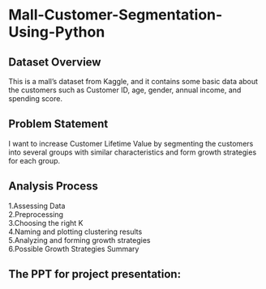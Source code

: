 # Mall-Customer-Segmentation-Using-Python
## Dataset Overview
This is a mall’s dataset from Kaggle, and it contains some basic data about the customers such as Customer ID, age, gender, annual income, and spending score.

## Problem Statement
I want to increase Customer Lifetime Value by segmenting the customers into several groups with similar characteristics and form growth strategies for each group.

## Analysis Process
1.Assessing Data  
2.Preprocessing  
3.Choosing the right K  
4.Naming and plotting clustering results  
5.Analyzing and forming growth strategies  
6.Possible Growth Strategies Summary  

## The PPT for project presentation:  
[Mall-Customer-SegmentationPPT]: https://github.com/KuanlinBilly/Mall-Customer-Segmentation-Using-Python/blob/57b1b54ebac379d24fea255c300d3a4e2c7c4a07/%E5%AE%A2%E6%88%B6%E5%83%B9%E5%80%BC%E5%88%86%E6%9E%90_%E4%BB%A5%E8%B3%BC%E7%89%A9%E4%B8%AD%E5%BF%83%E7%82%BA%E4%BE%8B.pdf
